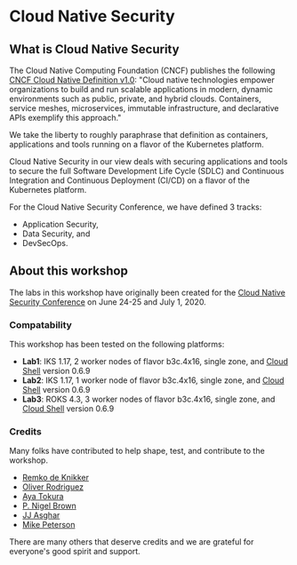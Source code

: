 # Cloud Native Security

## What is Cloud Native Security

The Cloud Native Computing Foundation (CNCF) publishes the following [CNCF Cloud Native Definition v1.0](https://github.com/cncf/toc/blob/master/DEFINITION.md): "Cloud native technologies empower organizations to build and run scalable applications in modern, dynamic environments such as public, private, and hybrid clouds. Containers, service meshes, microservices, immutable infrastructure, and declarative APIs exemplify this approach."

We take the liberty to roughly paraphrase that definition as containers, applications and tools running on a flavor of the Kubernetes platform.

Cloud Native Security in our view deals with securing applications and tools to secure the full Software Development Life Cycle (SDLC) and Continuous Integration and Continuous Deployment (CI/CD) on a flavor of the Kubernetes platform.

For the Cloud Native Security Conference, we have defined 3 tracks:

* Application Security,
* Data Security, and
* DevSecOps.

## About this workshop

The labs in this workshop have originally been created for the [Cloud Native Security Conference](https://developer.ibm.com/conferences/digital-developer-conference-security/) on June 24-25 and July 1, 2020.

### Compatability

This workshop has been tested on the following platforms:

* **Lab1**: IKS 1.17, 2 worker nodes of flavor b3c.4x16, single zone, and [Cloud Shell](https://shell.cloud.ibm.com/) version 0.6.9
* **Lab2**:  IKS 1.17, 1 worker node of flavor b3c.4x16, single zone, and [Cloud Shell](https://shell.cloud.ibm.com/) version 0.6.9
* **Lab3**:  ROKS 4.3, 3 worker nodes of flavor b3c.4x16, single zone, and [Cloud Shell](https://shell.cloud.ibm.com/) version 0.6.9

### Credits

Many folks have contributed to help shape, test, and contribute to the workshop.

* [Remko de Knikker](https://github.com/remkohdev)
* [Oliver Rodriguez](https://github.com/odrodrig)
* [Aya Tokura](https://github.com/ayatokura)
* [P. Nigel Brown](https://github.com/pnbrown)
* [JJ Asghar](https://github.com/jjasghar)
* [Mike Peterson](https://github.com/mpetason)

There are many others that deserve credits and we are grateful for everyone's good spirit and support.
